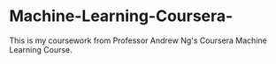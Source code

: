 # Machine-Learning-Coursera-

This is my coursework from Professor Andrew Ng's Coursera Machine Learning Course. 
